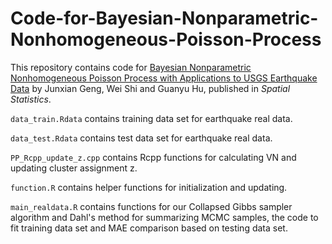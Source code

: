 # Code-for-Bayesian-Nonparametric-Nonhomogeneous-Poisson-Process

This repository contains code for [Bayesian Nonparametric Nonhomogeneous Poisson Process with Applications to USGS Earthquake Data](https://www.sciencedirect.com/science/article/pii/S2211675321000051?casa_token=G3JaDdwC1IQAAAAA:xEPCJck2j5vPH5SQmniH40nH6gORp6LnAvnEIHZixf4YxUwZEIyuVOjxuuwq8-A2Z0jOghsgdm0) by Junxian Geng, Wei Shi and Guanyu Hu, published in *Spatial Statistics*.

`data_train.Rdata` contains training data set for earthquake real data.

`data_test.Rdata` contains test data set for earthquake real data.

`PP_Rcpp_update_z.cpp` contains Rcpp functions for calculating VN and updating cluster assignment z.

`function.R` contains helper functions for initialization and updating.

`main_realdata.R` contains functions for our Collapsed Gibbs sampler algorithm and Dahl's method for summarizing MCMC samples, the code to fit training data set and MAE comparison based on testing data set.
